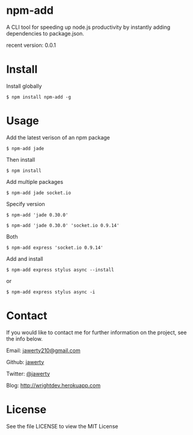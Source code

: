 # npm-add
A CLI tool for speeding up node.js productivity by instantly adding dependencies to package.json.

recent version: 0.0.1

# Install
Install globally
```
$ npm install npm-add -g
```

# Usage
Add the latest verison of an npm package
```
$ npm-add jade
```
Then install
```
$ npm install
```

Add multiple packages
```
$ npm-add jade socket.io
```

Specify version

```
$ npm-add 'jade 0.30.0'
```

```
$ npm-add 'jade 0.30.0' 'socket.io 0.9.14'
```

Both
```
$ npm-add express 'socket.io 0.9.14'
```

Add and install
```
$ npm-add express stylus async --install
```
or
```
$ npm-add express stylus async -i
```

# Contact
If you would like to contact me for further information on the project, see the info below.

Email: jawerty210@gmail.com

Github: [jawerty](https://github.com/jawerty)

Twitter: [@jawerty](http://twitter.com/jawerty)

Blog: <http://wrightdev.herokuapp.com>

# License
See the file LICENSE to view the MIT License